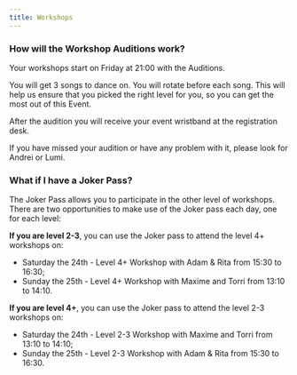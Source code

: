 ```yaml
---
title: Workshops
---
```


### How will the Workshop Auditions work?

Your workshops start on Friday at 21:00 with the Auditions.

You will get 3 songs to dance on. You will rotate before each song. This will help us ensure that you picked the right level for you, so you can get the most out of this Event. 

After the audition you will receive your event wristband at the registration desk.

If you have missed your audition or have any problem with it, please look for Andrei or Lumi.

### What if I have a Joker Pass?

The Joker Pass allows you to participate in the other level of workshops. There are two opportunities to make use of the Joker pass  each day, one for each level:

**If you are level 2-3**, you can use the Joker pass to attend the level 4+ workshops on:

* Saturday the 24th - Level 4+ Workshop with Adam & Rita from 15:30 to 16:30;
* Sunday the 25th - Level 4+ Workshop with Maxime and Torri from 13:10 to 14:10.

**If you are level 4+**, you can use the Joker pass to attend the level 2-3 workshops on:

* Saturday the 24th - Level 2-3 Workshop with Maxime and Torri from  13:10 to 14:10;
* Sunday the 25th - Level 2-3 Workshop with Adam & Rita from 15:30 to 16:30.